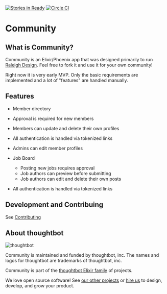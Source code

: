 [![Stories in Ready](https://badge.waffle.io/drapergeek/community.svg?label=ready&title=Ready)](http://waffle.io/drapergeek/community)
[![Circle CI](https://circleci.com/gh/drapergeek/community.svg?style=svg)](https://circleci.com/gh/drapergeek/community)
# Community

## What is Community?

Community is an Elixir/Phoenix app that was designed primarily to run [Raleigh
Design]. Feel free to fork it and use it for your own community!

Right now it is very early MVP. Only the basic requirements are implemented and
a lot of "features" are handled manually.

[Raleigh Design]: https://raleighdesign.io

## Features

* Member directory
 * Approval is required for new members
 * Members can update and delete their own profiles
 * All authentication is handled via tokenized links
 * Admins can edit member profiles

* Job Board
  * Posting new jobs requires approval
  * Job authors can preview before submitting
  * Job authors can edit and delete their own posts
 * All authentication is handled via tokenized links

## Development and Contribuing

See [Contributing](CONTRIBUTING.md)

## About thoughtbot

![thoughtbot](https://thoughtbot.com/logo.png)

Community is maintained and funded by thoughtbot, inc.
The names and logos for thoughtbot are trademarks of thoughtbot, inc.

Community is part of the [thoughtbot Elixir family][elixir-phoenix] of projects.

We love open source software!
See [our other projects][community] or
[hire us][hire] to design, develop, and grow your product.

[elixir-phoenix]: https://thoughtbot.com/services/elixir-phoenix?utm_source=github
[community]: https://thoughtbot.com/community?utm_source=github
[hire]: https://thoughtbot.com?utm_source=github
